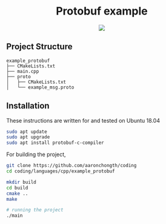<h1 align="center">
  Protobuf example
</h1>

<p align="center">
  <a href="https://opensource.org/licenses/Apache-2.0" alt="Apache-2.0">
    <img src="https://img.shields.io/badge/License-Apache%202.0-blue.svg">
  </a>
</p>

## Project Structure

```
example_protobuf
├── CMakeLists.txt
├── main.cpp
├── proto
│   ├── CMakeLists.txt
│   └── example_msg.proto
```

## Installation

These instructions are written for and tested on Ubuntu 18.04

```bash
sudo apt update
sudo apt upgrade
sudo apt install protobuf-c-compiler
```

For building the project,

```bash
git clone https://github.com/aaronchongth/coding
cd coding/languages/cpp/example_protobuf

mkdir build
cd build
cmake ..
make

# running the project
./main
```
